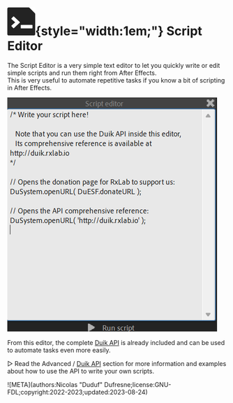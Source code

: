 # ![](../../../img/duik/icons/script.svg){style="width:1em;"} Script Editor

The Script Editor is a very simple text editor to let you quickly write or edit simple scripts and run them right from After Effects.  
This is very useful to automate repetitive tasks if you know a bit of scripting in After Effects.

![](../../../img/duik/tools/script-editor.png)

From this editor, the complete [Duik API](../../../advanced/api/index.md) is already included and can be used to automate tasks even more easily.

▷ Read the Advanced / [Duik API](../../../advanced/api/index.md) section for more information and examples about how to use the API to write your own scripts.


![META](authors:Nicolas "Duduf" Dufresne;license:GNU-FDL;copyright:2022-2023;updated:2023-08-24)
